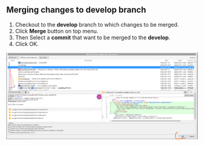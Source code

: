 ## Merging changes to develop branch

1. Checkout to the **develop** branch to which changes to be merged.
2. Click **Merge** button on top menu.
3. Then Select a **commit** that want to be merged to the **develop**.
4. Click OK.

![](./screenshots/image.png)
